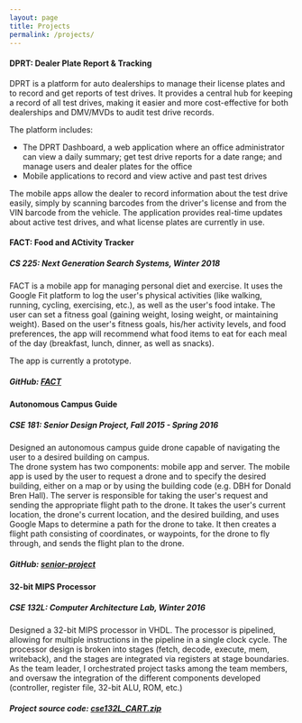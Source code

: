 ```yaml
---
layout: page
title: Projects
permalink: /projects/
---
```


#### DPRT: Dealer Plate Report & Tracking
DPRT is a platform for auto dealerships to manage their license plates and to record and get reports of test drives. It provides a central hub for keeping a record of all test drives, making it easier and more cost-effective for both dealerships and DMV/MVDs to audit test drive records.

The platform includes:
* The DPRT Dashboard, a web application where an office administrator can view a daily summary; get test drive reports for a date range; and manage users and dealer plates for the office
* Mobile applications to record and view active and past test drives

The mobile apps allow the dealer to record information about the test drive easily, simply by scanning barcodes from the driver's license and from the VIN barcode from the vehicle. The application provides real-time updates about active test drives, and what license plates are currently in use.

#### FACT: Food and ACtivity Tracker
##### CS 225: Next Generation Search Systems, Winter 2018
FACT is a mobile app for managing personal diet and exercise. It uses the Google Fit platform to log the user's physical activities (like walking, running, cycling, exercising, etc.), as well as the user's food intake. The user can set a fitness goal (gaining weight, losing weight, or maintaining weight). Based on the user's fitness goals, his/her activity levels, and food preferences, the app will recommend what food items to eat for each meal of the day (breakfast, lunch, dinner, as well as snacks).

The app is currently a prototype.

##### GitHub: [FACT](https://github.com/arashn/FACT)

#### Autonomous Campus Guide
##### CSE 181: Senior Design Project, Fall 2015 - Spring 2016
Designed an autonomous campus guide drone capable of navigating the user to a desired building on campus.  
The drone system has two components: mobile app and server. The mobile app is used by the user to request a drone and to specify the desired building, either on a map or by using the building code (e.g. DBH for Donald Bren Hall). The server is responsible for taking the user's request and sending the appropriate flight path to the drone. It takes the user's current location, the drone's current location, and the desired building, and uses Google Maps to determine a path for the drone to take. It then creates a flight path consisting of coordinates, or waypoints, for the drone to fly through, and sends the flight plan to the drone.

##### GitHub: [senior-project](https://github.com/arashn/senior-project)

#### 32-bit MIPS Processor
##### CSE 132L: Computer Architecture Lab, Winter 2016
Designed a 32-bit MIPS processor in VHDL. The processor is pipelined, allowing for multiple instructions in the pipeline in a single clock cycle. The processor design is broken into stages (fetch, decode, execute, mem, writeback), and the stages are integrated via registers at stage boundaries.  
As the team leader, I orchestrated project tasks among the team members, and oversaw the integration of the different components developed (controller, register file, 32-bit ALU, ROM, etc.)

##### Project source code: <a href="http://www.arashnabili.com/assets/cse132L_CART.zip">cse132L_CART.zip</a>
